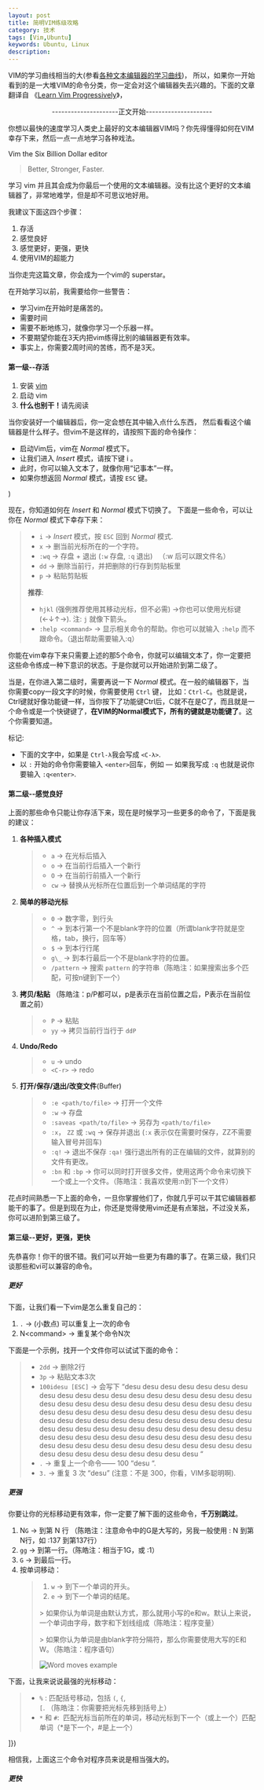 ```yaml
---
layout: post
title: 简明VIM练级攻略
category: 技术
tags: [Vim,Ubuntu]
keywords: Ubuntu, Linux
description: 
---
```



VIM的学习曲线相当的大(参看[各种文本编辑器的学习曲线](http://coolshell.cn/articles/3125.html))，
所以，如果你一开始看到的是一大堆VIM的命令分类，你一定会对这个编辑器失去兴趣的。下面的文章翻译自
《[Learn Vim Progressively](http://yannesposito.com/Scratch/en/blog/Learn-Vim-Progressively/)》，

<center>
<p>
---------------------正文开始---------------------
</p>
</center>

你想以最快的速度学习人类史上最好的文本编辑器VIM吗？你先得懂得如何在VIM幸存下来，然后一点一点地学习各种戏法。

Vim the Six Billion Dollar editor

> Better, Stronger, Faster.

学习 vim 并且其会成为你最后一个使用的文本编辑器。没有比这个更好的文本编辑器了，非常地难学，但是却不可思议地好用。

我建议下面这四个步骤：    

1. 存活   
2. 感觉良好   
3. 感觉更好，更强，更快   
4. 使用VIM的超能力  

当你走完这篇文章，你会成为一个vim的 superstar。

在开始学习以前，我需要给你一些警告：    
<ul>
<li>学习vim在开始时是痛苦的。</li>
<li>需要时间</li>
<li>需要不断地练习，就像你学习一个乐器一样。</li>
<li>不要期望你能在3天内把vim练得比别的编辑器更有效率。</li>
<li>事实上，你需要2周时间的苦练，而不是3天。</li>
</ul>


#### **第一级--存活**
<ol>
<li>安装&nbsp;<a href="http://www.vim.org">vim</a></li>
<li>启动 vim</li>
<li><strong>什么也别干！</strong>请先阅读</li>
</ol>

当你安装好一个编辑器后，你一定会想在其中输入点什么东西，
然后看看这个编辑器是什么样子。但vim不是这样的，请按照下面的命令操作：

<ul>
<li>启动Vim后，vim在&nbsp;<em>Normal</em>&nbsp;模式下。</li>
<li>让我们进入&nbsp;<em>Insert</em> 模式，请按下键 i 。</li>
<li>此时，你可以输入文本了，就像你用“记事本”一样。</li>
<li>如果你想返回&nbsp;<em>Normal</em>&nbsp;模式，请按&nbsp;<code>ESC</code> 键。</li>
</ul>)

<p>现在，你知道如何在&nbsp;<em>Insert</em>&nbsp;和&nbsp;<em>Normal</em> 模式下切换了。
下面是一些命令，可以让你在&nbsp;<em>Normal</em> 模式下幸存下来：</p>

<blockquote>
<ul>
<li><code>i</code> → <em>Insert</em> 模式，按&nbsp;<code>ESC</code>&nbsp;回到 <em>Normal</em> 模式.</li>
<li><code>x</code> → 删当前光标所在的一个字符。</li>
<li><code>:wq</code> → 存盘 + 退出 (<code>:w</code> 存盘, <code>:q</code> 退出) &nbsp; （:w 后可以跟文件名）</li>
<li><code>dd</code> → 删除当前行，并把删除的行存到剪贴板里</li>
<li><code>p</code> → 粘贴剪贴板</li>
</ul>
<p><strong>推荐</strong>:</p>
<ul>
<li><code>hjkl</code> (强例推荐使用其移动光标，但不必需) →你也可以使用光标键 (←↓↑→). 注: <code>j</code> 就像下箭头。</li>
<li><code>:help &lt;command&gt;</code> → 显示相关命令的帮助。你也可以就输入&nbsp;<code>:help</code>&nbsp;而不跟命令。（退出帮助需要输入:q）</li>
</ul>
</blockquote>

你能在vim幸存下来只需要上述的那5个命令，你就可以编辑文本了，你一定要把这些命令练成一种下意识的状态。于是你就可以开始进阶到第二级了。

<p>当是，在你进入第二级时，需要再说一下&nbsp;<em>Normal </em>模式。在一般的编辑器下，当你需要copy一段文字的时候，你需要使用&nbsp;<code>Ctrl</code> 键，
比如：<code>Ctrl-C</code>。也就是说，Ctrl键就好像功能键一样，当你按下了功能键Ctrl后，C就不在是C了，而且就是一个命令或是一个快键键了，<strong>在VIM的Normal模式下，所有的键就是功能键了</strong>。这个你需要知道。</p>

<p>标记:</p>
<ul>
<li>下面的文字中，如果是&nbsp;<code>Ctrl-λ</code>我会写成&nbsp;<code>&lt;C-λ&gt;</code>.</li>
<li>以&nbsp;<code>:</code>&nbsp;开始的命令你需要输入&nbsp;<code>&lt;enter&gt;</code>回车，例如 — 如果我写成&nbsp;<code>:q</code>&nbsp;也就是说你要输入&nbsp;<code>:q&lt;enter&gt;</code>.</li>
</ul>


#### **第二级--感觉良好**
上面的那些命令只能让你存活下来，现在是时候学习一些更多的命令了，下面是我的建议：
<ol>
<li><strong>各种插入模式</strong><br>
<blockquote>
<ul>
<li><code>a</code> → 在光标后插入</li>
<li><code>o</code> → 在当前行后插入一个新行</li>
<li><code>O</code> → 在当前行前插入一个新行</li>
<li><code>cw</code> → 替换从光标所在位置后到一个单词结尾的字符</li>
</ul>
</blockquote>
</li>
<li><strong>简单的移动光标</strong><br>
<blockquote>
<ul>
<li><code>0</code> → 数字零，到行头</li>
<li><code>^</code> → 到本行第一个不是blank字符的位置（所谓blank字符就是空格，tab，换行，回车等）</li>
<li><code>$</code> → 到本行行尾</li>
<li><code>g\_</code> → 到本行最后一个不是blank字符的位置。</li>
<li><code>/pattern</code> → 搜索&nbsp;<code>pattern</code> 的字符串（陈皓注：如果搜索出多个匹配，可按n键到下一个）</li>
</ul>
</blockquote>
</li>
<li><strong>拷贝/粘贴</strong> （陈皓注：p/P都可以，p是表示在当前位置之后，P表示在当前位置之前）<br>
<blockquote>
<ul>
<li><code>P</code> → 粘贴</li>
<li><code>yy</code> → 拷贝当前行当行于&nbsp;<code>ddP</code></li>
</ul>
</blockquote>
</li>
<li><strong>Undo/Redo</strong><br>
<blockquote>
<ul>
<li><code>u</code> → undo</li>
<li><code>&lt;C-r&gt;</code> → redo</li>
</ul>
</blockquote>
</li>
<li><strong>打开/保存/退出/改变文件</strong>(Buffer)<br>
<blockquote>
<ul>
<li><code>:e &lt;path/to/file&gt;</code> → 打开一个文件</li>
<li><code>:w</code> → 存盘</li>
<li><code>:saveas &lt;path/to/file&gt;</code> → 另存为&nbsp;<code>&lt;path/to/file&gt;</code></li>
<li><code>:x</code>，&nbsp;<code>ZZ</code> 或&nbsp;<code>:wq</code> → 保存并退出 (<code>:x</code>&nbsp;表示仅在需要时保存，ZZ不需要输入冒号并回车)</li>
<li><code>:q!</code> → 退出不保存&nbsp;<code>:qa!</code>&nbsp;强行退出所有的正在编辑的文件，就算别的文件有更改。</li>
<li><code>:bn</code>&nbsp;和&nbsp;<code>:bp</code>&nbsp;→ 你可以同时打开很多文件，使用这两个命令来切换下一个或上一个文件。（陈皓注：我喜欢使用:n到下一个文件）</li>
</ul>
</blockquote>
</li>
</ol>

花点时间熟悉一下上面的命令，一旦你掌握他们了，你就几乎可以干其它编辑器都能干的事了。但是到现在为止，你还是觉得使用vim还是有点笨拙，不过没关系，你可以进阶到第三级了。


#### **第三级--更好，更强，更快**
先恭喜你！你干的很不错。我们可以开始一些更为有趣的事了。在第三级，我们只谈那些和vi可以兼容的命令。

##### **更好**
下面，让我们看一下vim是怎么重复自己的：

<ol>
<li><code>.</code> → (小数点) 可以重复上一次的命令</li>
<li>N&lt;command&gt; → 重复某个命令N次</li>
</ol>

下面是一个示例，找开一个文件你可以试试下面的命令：
<blockquote>
<ul>
<li><code>2dd</code> → 删除2行</li>
<li><code>3p</code> → 粘贴文本3次</li>
<li><code>100idesu [ESC]</code> → 会写下 “desu desu desu desu desu desu desu desu desu desu desu desu desu desu desu desu desu desu desu desu desu desu desu desu desu desu desu desu desu desu desu desu desu desu desu desu desu desu desu desu desu desu desu desu desu desu desu desu desu desu desu desu desu desu desu desu desu desu desu desu desu desu desu desu desu desu desu desu desu desu desu desu desu desu desu desu desu desu desu desu desu desu desu desu desu desu desu desu desu desu desu desu desu desu desu desu desu desu desu desu “</li>
<li><code>.</code> → 重复上一个命令—— 100 “desu “.</li>
<li><code>3.</code> → 重复 3 次 “desu” (注意：不是 300，你看，VIM多聪明啊).</li>
</ul>
</blockquote>


##### **更强**
<p>你要让你的光标移动更有效率，你一定要了解下面的这些命令，<strong>千万别跳过</strong>。</p>
<ol>
<li>N<code>G</code> → 到第 N 行 （陈皓注：注意命令中的G是大写的，另我一般使用 : N 到第N行，如 :137 到第137行）</li>
<li><code>gg</code> → 到第一行。（陈皓注：相当于1G，或 :1）</li>
<li><code>G</code> → 到最后一行。</li>
<li>按单词移动：<br>
<blockquote>
<ol>
<li><code>w</code> → 到下一个单词的开头。</li>
<li><code>e</code> → 到下一个单词的结尾。</li>
</ol>
<p>&gt; 如果你认为单词是由默认方式，那么就用小写的e和w。默认上来说，一个单词由字母，数字和下划线组成（陈皓注：程序变量）</p>
<p>&gt; 如果你认为单词是由blank字符分隔符，那么你需要使用大写的E和W。（陈皓注：程序语句）</p>
<p><img src="http://yannesposito.com/Scratch/img/blog/Learn-Vim-Progressively/word_moves.jpg" alt="Word moves example"></p></blockquote>
</li>
</ol>

下面，让我来说说最强的光标移动：    
<blockquote>
<ul>
<li><code>%</code>&nbsp;: 匹配括号移动，包括&nbsp;<code>(</code>, <code>{</code>, <code>[</code>. （陈皓注：你需要把光标先移到括号上）</li>
<li><code>*</code>&nbsp;和&nbsp;<code>#</code>: &nbsp;匹配光标当前所在的单词，移动光标到下一个（或上一个）匹配单词（*是下一个，#是上一个）</li>
</ul>
</blockquote>]})

相信我，上面这三个命令对程序员来说是相当强大的。



##### **更快**

